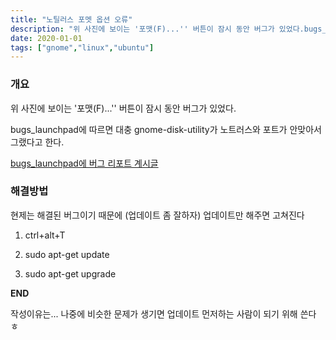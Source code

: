 ```yaml
---
title: "노틸러스 포멧 옵션 오류"
description: "위 사진에 보이는 '포맷(F)...'' 버튼이 잠시 동안 버그가 있었다.bugs_launchpad에 따르면 대충 gnome-disk-utility가 노트러스와 포트가 안맞아서 그랬다고 한다.bugs_launchpad에 버그 리포트 계시글현제는 해결된 버그이기 때문에 ("
date: 2020-01-01
tags: ["gnome","linux","ubuntu"]
---
```


### 개요

위 사진에 보이는 '포맷(F)...'' 버튼이 잠시 동안 버그가 있었다.

bugs_launchpad에 따르면 대충 gnome-disk-utility가 노트러스와 포트가 안맞아서 그랬다고 한다.

[bugs_launchpad에 버그 리포트 계시글](https://bugs.launchpad.net/ubuntu/+source/gnome-disk-utility/+bug/1227440)

### 해결방법

현제는 해결된 버그이기 때문에 (업데이트 좀 잘하자) 업데이트만 해주면 고쳐진다

1. ctrl+alt+T

2. sudo apt-get update

3. sudo apt-get upgrade

**END**

작성이유는... 나중에 비슷한 문제가 생기면 업데이트 먼저하는 사람이 되기 위해 쓴다 ㅎ